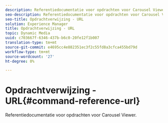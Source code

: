 ```yaml
---
description: Referentiedocumentatie voor opdrachten voor Carousel Viewer.
seo-description: Referentiedocumentatie voor opdrachten voor Carousel Viewer.
seo-title: Opdrachtverwijzing - URL
solution: Experience Manager
title: Opdrachtverwijzing - URL
topic: Dynamic Media
uuid: c703667f-6346-437b-b6c0-20fe12f1b007
translation-type: tm+mt
source-git-commit: e4695cc4e882351ec3f2c55fd8a3cfca455bd79d
workflow-type: tm+mt
source-wordcount: '27'
ht-degree: 0%

---
```



# Opdrachtverwijzing - URL{#command-reference-url}

Referentiedocumentatie voor opdrachten voor Carousel Viewer.

